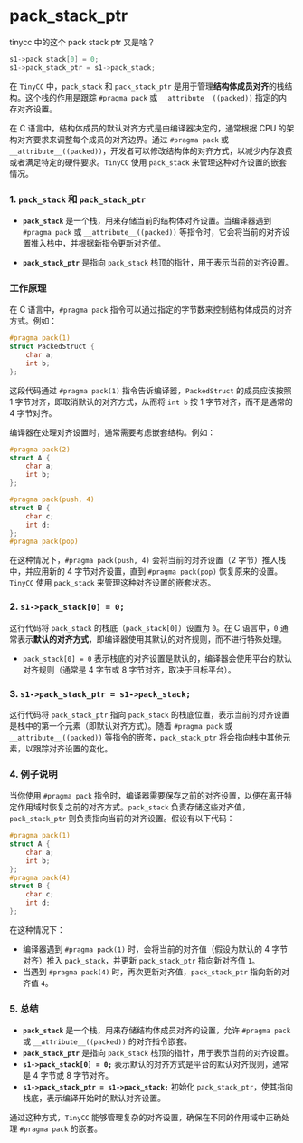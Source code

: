 

# pack_stack_ptr



tinycc 中的这个 pack stack ptr 又是啥？

```c
s1->pack_stack[0] = 0;
s1->pack_stack_ptr = s1->pack_stack;
```

在 `TinyCC` 中，`pack_stack` 和 `pack_stack_ptr` 是用于管理**结构体成员对齐**的栈结构。这个栈的作用是跟踪 `#pragma pack` 或 `__attribute__((packed))` 指定的内存对齐设置。

在 C 语言中，结构体成员的默认对齐方式是由编译器决定的，通常根据 CPU 的架构对齐要求来调整每个成员的对齐边界。通过 `#pragma pack` 或 `__attribute__((packed))`，开发者可以修改结构体的对齐方式，以减少内存浪费或者满足特定的硬件要求。`TinyCC` 使用 `pack_stack` 来管理这种对齐设置的嵌套情况。

### 1. `pack_stack` 和 `pack_stack_ptr`

- **`pack_stack`** 是一个栈，用来存储当前的结构体对齐设置。当编译器遇到 `#pragma pack` 或 `__attribute__((packed))` 等指令时，它会将当前的对齐设置推入栈中，并根据新指令更新对齐值。
  
- **`pack_stack_ptr`** 是指向 `pack_stack` 栈顶的指针，用于表示当前的对齐设置。

### 工作原理

在 C 语言中，`#pragma pack` 指令可以通过指定的字节数来控制结构体成员的对齐方式。例如：

```c
#pragma pack(1)
struct PackedStruct {
    char a;
    int b;
};
```

这段代码通过 `#pragma pack(1)` 指令告诉编译器，`PackedStruct` 的成员应该按照 1 字节对齐，即取消默认的对齐方式，从而将 `int b` 按 1 字节对齐，而不是通常的 4 字节对齐。

编译器在处理对齐设置时，通常需要考虑嵌套结构。例如：

```c
#pragma pack(2)
struct A {
    char a;
    int b;
};

#pragma pack(push, 4)
struct B {
    char c;
    int d;
};
#pragma pack(pop)
```

在这种情况下，`#pragma pack(push, 4)` 会将当前的对齐设置（2 字节）推入栈中，并应用新的 4 字节对齐设置，直到 `#pragma pack(pop)` 恢复原来的设置。`TinyCC` 使用 `pack_stack` 来管理这种对齐设置的嵌套状态。

### 2. `s1->pack_stack[0] = 0;`

这行代码将 `pack_stack` 的栈底（`pack_stack[0]`）设置为 `0`。在 C 语言中，`0` 通常表示**默认的对齐方式**，即编译器使用其默认的对齐规则，而不进行特殊处理。

- `pack_stack[0] = 0` 表示栈底的对齐设置是默认的，编译器会使用平台的默认对齐规则（通常是 4 字节或 8 字节对齐，取决于目标平台）。

### 3. `s1->pack_stack_ptr = s1->pack_stack;`

这行代码将 `pack_stack_ptr` 指向 `pack_stack` 的栈底位置，表示当前的对齐设置是栈中的第一个元素（即默认对齐方式）。随着 `#pragma pack` 或 `__attribute__((packed))` 等指令的嵌套，`pack_stack_ptr` 将会指向栈中其他元素，以跟踪对齐设置的变化。

### 4. 例子说明

当你使用 `#pragma pack` 指令时，编译器需要保存之前的对齐设置，以便在离开特定作用域时恢复之前的对齐方式。`pack_stack` 负责存储这些对齐值，`pack_stack_ptr` 则负责指向当前的对齐设置。假设有以下代码：

```c
#pragma pack(1)
struct A {
    char a;
    int b;
};
#pragma pack(4)
struct B {
    char c;
    int d;
};
```

在这种情况下：

- 编译器遇到 `#pragma pack(1)` 时，会将当前的对齐值（假设为默认的 4 字节对齐）推入 `pack_stack`，并更新 `pack_stack_ptr` 指向新对齐值 `1`。
- 当遇到 `#pragma pack(4)` 时，再次更新对齐值，`pack_stack_ptr` 指向新的对齐值 `4`。

### 5. 总结

- **`pack_stack`** 是一个栈，用来存储结构体成员对齐的设置，允许 `#pragma pack` 或 `__attribute__((packed))` 的对齐指令嵌套。
- **`pack_stack_ptr`** 是指向 `pack_stack` 栈顶的指针，用于表示当前的对齐设置。
- **`s1->pack_stack[0] = 0;`** 表示默认的对齐方式是平台的默认对齐规则，通常是 4 字节或 8 字节对齐。
- **`s1->pack_stack_ptr = s1->pack_stack;`** 初始化 `pack_stack_ptr`，使其指向栈底，表示编译开始时的默认对齐设置。

通过这种方式，`TinyCC` 能够管理复杂的对齐设置，确保在不同的作用域中正确处理 `#pragma pack` 的嵌套。

